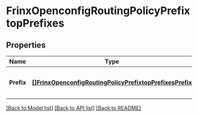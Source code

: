 # FrinxOpenconfigRoutingPolicyPrefixtopPrefixes

## Properties
Name | Type | Description | Notes
------------ | ------------- | ------------- | -------------
**Prefix** | [**[]FrinxOpenconfigRoutingPolicyPrefixtopPrefixesPrefix**](frinx.openconfig.routing.policy.prefixtop.prefixes.Prefix.md) | Optional[List of prefixes in the prefix set] REF:Optional.empty | [optional] [default to null]

[[Back to Model list]](../README.md#documentation-for-models) [[Back to API list]](../README.md#documentation-for-api-endpoints) [[Back to README]](../README.md)


